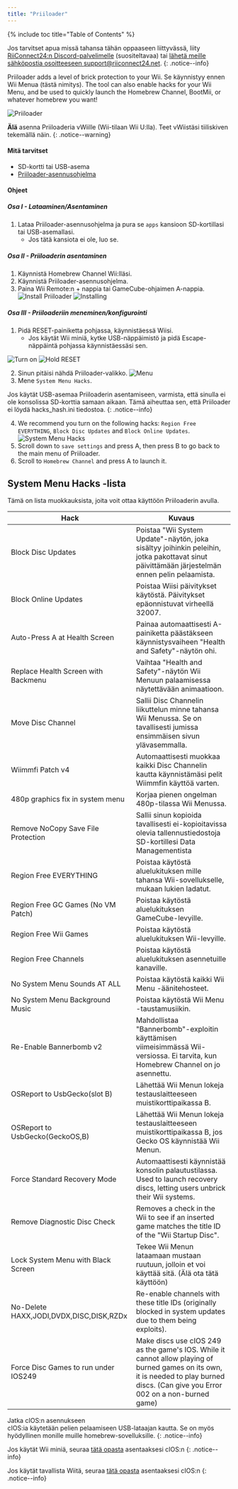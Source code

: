 ```yaml
---
title: "Priiloader"
---
```


{% include toc title="Table of Contents" %}

Jos tarvitset apua missä tahansa tähän oppaaseen liittyvässä, liity [RiiConnect24:n Discord-palvelimelle](https://discord.gg/rc24) (suositeltavaa) tai [ lähetä meille sähköpostia osoitteeseen support@riiconnect24.net](mailto:support@riiconnect24.net).
{: .notice--info}

Priiloader adds a level of brick protection to your Wii. Se käynnistyy ennen Wii Menua (tästä nimitys). The tool can also enable hacks for your Wii Menu, and be used to quickly launch the Homebrew Channel, BootMii, or whatever homebrew you want!

![Priiloader](/images/priiloader.jpg)

**Älä** asenna Priiloaderia vWiille (Wii-tilaan Wii U:lla). Teet vWiistäsi tiiliskiven tekemällä näin.
{: .notice--warning}

#### Mitä tarvitset
* SD-kortti tai USB-asema
* [Priiloader-asennusohjelma](assets/files/Priiloader_v0_9_1.zip)

#### Ohjeet
##### Osa I - Lataaminen/Asentaminen

1. Lataa Priiloader-asennusohjelma ja pura se `apps` kansioon SD-kortillasi tai USB-asemallasi.
    * Jos tätä kansiota ei ole, luo se.

##### Osa II - Priiloaderin asentaminen

1. Käynnistä Homebrew Channel Wii:lläsi.
2. Käynnistä Priiloader-asennusohjelma.
3. Paina Wii Remote:n + nappia tai GameCube-ohjaimen A-nappia. ![Install Priiloader](/images/Priiloader/installer.png) ![Installing](/images/Priiloader/installing.png)

##### Osa III - Priiloaderiin meneminen/konfigurointi

1. Pidä RESET-painiketta pohjassa, käynnistäessä Wiisi.
    * Jos käytät Wii miniä, kytke USB-näppäimistö ja pidä Escape-näppäintä pohjassa käynnistäessäsi sen.

![Turn on](/images/Priiloader/on.jpg) ![Hold RESET](/images/Priiloader/reset.jpg)

2. Sinun pitäisi nähdä Priiloader-valikko. ![Menu](/images/Priiloader/mainmenu.png)
3. Mene `System Menu Hacks`.

Jos käytät USB-asemaa Priiloaderin asentamiseen, varmista, että sinulla ei ole konsolissa SD-korttia samaan aikaan. Tämä aiheuttaa sen, että Priiloader ei löydä hacks_hash.ini tiedostoa.
{: .notice--info}

4. We recommend you turn on the following hacks: `Region Free EVERYTHING`, `Block Disc Updates` and `Block Online Updates`. ![System Menu Hacks](/images/Priiloader/hacks.png)
1. Scroll down to `save settings` and press A, then press B to go back to the main menu of Priiloader.
1. Scroll to `Homebrew Channel` and press A to launch it.

## System Menu Hacks -lista

Tämä on lista muokkauksista, joita voit ottaa käyttöön Priiloaderin avulla.

| Hack                                    | Kuvaus                                                                                                                                                                                |
| --------------------------------------- | ------------------------------------------------------------------------------------------------------------------------------------------------------------------------------------- |
| Block Disc Updates                      | Poistaa "Wii System Update"-näytön, joka sisältyy joihinkin peleihin, jotka pakottavat sinut päivittämään järjestelmän ennen pelin pelaamista.                                        |
| Block Online Updates                    | Poistaa Wiisi päivitykset käytöstä. Päivitykset epäonnistuvat virheellä 32007.                                                                                                        |
| Auto-Press A at Health Screen           | Painaa automaattisesti A-painiketta päästäkseen käynnistysvaiheen "Health and Safety"-näytön ohi.                                                                                     |
| Replace Health Screen with Backmenu     | Vaihtaa "Health and Safety"-näytön Wii Menuun palaamisessa näytettävään animaatioon.                                                                                                  |
| Move Disc Channel                       | Sallii Disc Channelin liikuttelun minne tahansa Wii Menussa. Se on tavallisesti jumissa ensimmäisen sivun ylävasemmalla.                                                              |
| Wiimmfi Patch v4                        | Automaattisesti muokkaa kaikki Disc Channelin kautta käynnistämäsi pelit Wiimmfin käyttöä varten.                                                                                     |
| 480p graphics fix in system menu        | Korjaa pienen ongelman 480p-tilassa Wii Menussa.                                                                                                                                      |
| Remove NoCopy Save File Protection      | Sallii sinun kopioida tavallisesti ei-kopioitavissa olevia tallennustiedostoja SD-kortillesi Data Managementista                                                                      |
| Region Free EVERYTHING                  | Poistaa käytöstä aluelukituksen mille tahansa Wii-sovellukselle, mukaan lukien ladatut.                                                                                               |
| Region Free GC Games (No VM Patch)      | Poistaa käytöstä aluelukituksen GameCube-levyille.                                                                                                                                    |
| Region Free Wii Games                   | Poistaa käytöstä aluelukituksen Wii-levyille.                                                                                                                                         |
| Region Free Channels                    | Poistaa käytöstä aluelukituksen asennetuille kanaville.                                                                                                                               |
| No System Menu Sounds AT ALL            | Poistaa käytöstä kaikki Wii Menu -äänitehosteet.                                                                                                                                      |
| No System Menu Background Music         | Poistaa käytöstä Wii Menu -taustamusiikin.                                                                                                                                            |
| Re-Enable Bannerbomb v2                 | Mahdollistaa "Bannerbomb"-exploitin käyttämisen viimeisimmässä Wii-versiossa. Ei tarvita, kun Homebrew Channel on jo asennettu.                                                       |
| OSReport to UsbGecko(slot B)            | Lähettää Wii Menun lokeja testauslaitteeseen muistikorttipaikassa B.                                                                                                                  |
| OSReport to UsbGecko(GeckoOS,B)         | Lähettää Wii Menun lokeja testauslaitteeseen muistikorttipaikassa B, jos Gecko OS käynnistää Wii Menun.                                                                               |
| Force Standard Recovery Mode            | Automaattisesti käynnistää konsolin palautustilassa. Used to launch recovery discs, letting users unbrick their Wii systems.                                                          |
| Remove Diagnostic Disc Check            | Removes a check in the Wii to see if an inserted game matches the title ID of the "Wii Startup Disc".                                                                                 |
| Lock System Menu with Black Screen      | Tekee Wii Menun lataamaan mustaan ruutuun, jolloin et voi käyttää sitä. (Älä ota tätä käyttöön)                                                                                       |
| No-Delete HAXX,JODI,DVDX,DISC,DISK,RZDx | Re-enable channels with these title IDs (originally blocked in system updates due to them being exploits).                                                                            |
| Force Disc Games to run under IOS249    | Make discs use cIOS 249 as the game's IOS. While it cannot allow playing of burned games on its own, it is needed to play burned discs. (Can give you Error 002 on a non-burned game) |


Jatka cIOS:n asennukseen<br> cIOS:ia käytetään pelien pelaamiseen USB-lataajan kautta. Se on myös hyödyllinen monille muille homebrew-sovelluksille.
{: .notice--info}

Jos käytät Wii miniä, seuraa [tätä opasta](cios-mini) asentaaksesi cIOS:n
{: .notice--info}

Jos käytät tavallista Wiitä, seuraa [tätä opasta](cios) asentaaksesi cIOS:n
{: .notice--info}
